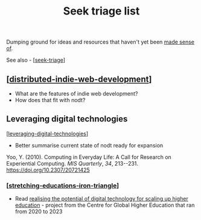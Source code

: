 ﻿---
tags:
- seek
title: Seek triage list
type: note
---
Dumping ground for ideas and resources that haven't yet been [made sense of](../sense/sense.md).

See also - [[seek-triage]]

## [[distributed-indie-web-development]]

- What are the features of indie web development?
- How does that fit with nodt?

##  Leveraging digital technologies

[[leveraging-digital-technologies]]

- Better summarise current state of nodt ready for expansion

Yoo, Y. (2010). Computing in Everyday Life: A Call for Research on Experiential Computing. *MIS Quarterly*, *34*, 213--231. <https://doi.org/10.2307/20721425>

### [[stretching-educations-iron-triangle]]

- Read [realising the potential of digital technology for scaling up higher education](https://www.researchcghe.org/research/2020-2023/project/realising-the-potential-of-digital-technology-for-scaling-up-higher-education/) - project from the Centre for Global Higher Education that ran from 2020 to 2023



[//begin]: # "Autogenerated link references for markdown compatibility"
[seek-triage]: seek-triage "Seek triage list"
[distributed-indie-web-development]: distributed-indie-web-development "Distributed indie web development"
[leveraging-digital-technologies]: leveraging-digital-technologies "Leveraging digital technologies"
[stretching-educations-iron-triangle]: stretching-educations-iron-triangle "Stretching education's iron triangle"
[//end]: # "Autogenerated link references"